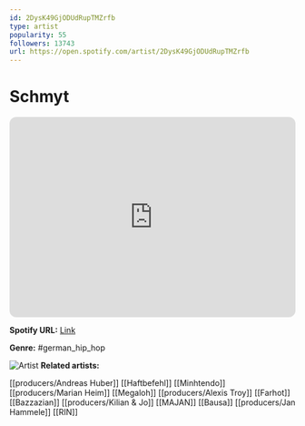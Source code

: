 ```yaml
---
id: 2DysK49GjODUdRupTMZrfb
type: artist
popularity: 55
followers: 13743
url: https://open.spotify.com/artist/2DysK49GjODUdRupTMZrfb
---
```

# Schmyt

<iframe style="border-radius:12px" src="https://open.spotify.com/embed/artist/2DysK49GjODUdRupTMZrfb" width="100%" height="352" frameBorder="0" allowfullscreen="" allow="autoplay; clipboard-write; encrypted-media; fullscreen; picture-in-picture" loading="lazy"></iframe>

**Spotify URL:** [Link](https://open.spotify.com/artist/2DysK49GjODUdRupTMZrfb)

**Genre:**  #german_hip_hop

![Artist](https://i.scdn.co/image/ab6761610000e5eb7d1fb1d19289bd7a571b6ac3)
**Related artists:**

[[producers/Andreas Huber]]
[[Haftbefehl]]
[[Minhtendo]]
[[producers/Marian Heim]]
[[Megaloh]]
[[producers/Alexis Troy]]
[[Farhot]]
[[Bazzazian]]
[[producers/Kilian & Jo]]
[[MAJAN]]
[[Bausa]]
[[producers/Jan Hammele]]
[[RIN]]
